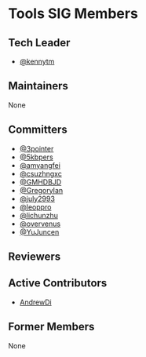 # Tools SIG Members

## Tech Leader

- [@kennytm](https://github.com/kennytm)

## Maintainers

None

## Committers

- [@3pointer](https://github.com/3pointer)
- [@5kbpers](https://github.com/5kbpers)
- [@amyangfei](https://github.com/amyangfei)
- [@csuzhngxc](https://github.com/csuzhngxc)
- [@GMHDBJD](https://github.com/GMHDBJD)
- [@GregoryIan](https://github.com/GregoryIan)
- [@july2993](https://github.com/july2993)
- [@leoppro](https://github.com/leoppro)
- [@lichunzhu](https://github.com/lichunzhu)
- [@overvenus](https://github.com/overvenus)
- [@YuJuncen](https://github.com/YuJuncen)

## Reviewers

## Active Contributors

* [AndrewDi](https://github.com/AndrewDi)

## Former Members

None
